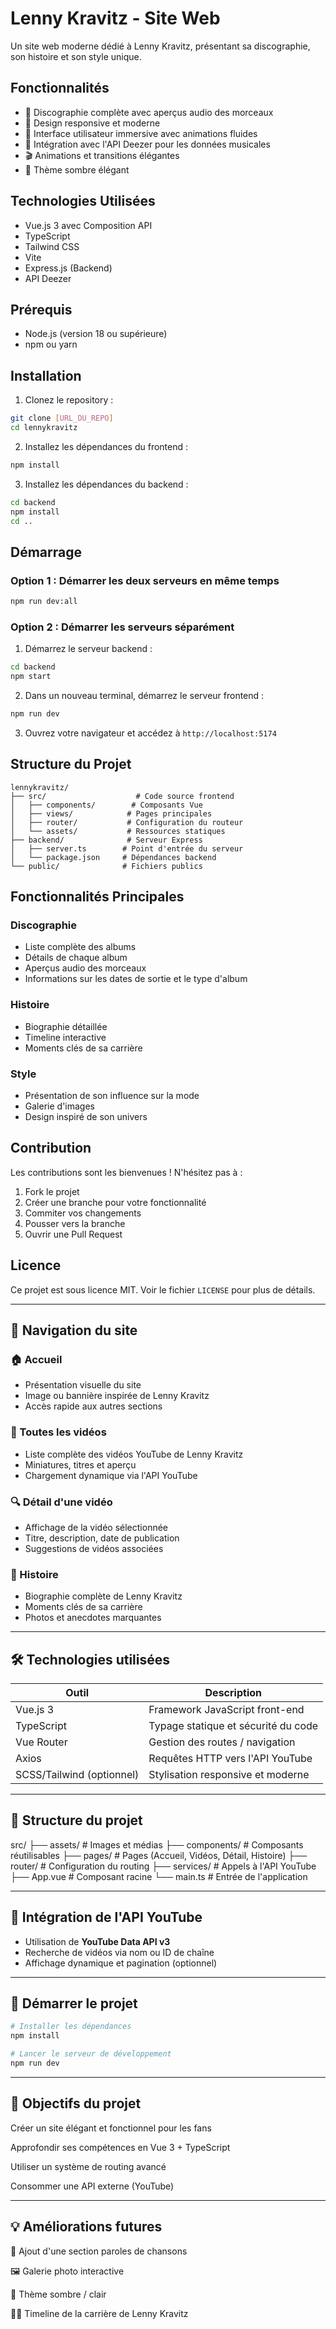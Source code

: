 # Lenny Kravitz - Site Web

Un site web moderne dédié à Lenny Kravitz, présentant sa discographie, son histoire et son style unique.

## Fonctionnalités

- 🎵 Discographie complète avec aperçus audio des morceaux
- 📱 Design responsive et moderne
- 🎨 Interface utilisateur immersive avec animations fluides
- 🎸 Intégration avec l'API Deezer pour les données musicales
- 🎬 Animations et transitions élégantes
- 🌙 Thème sombre élégant

## Technologies Utilisées

- Vue.js 3 avec Composition API
- TypeScript
- Tailwind CSS
- Vite
- Express.js (Backend)
- API Deezer

## Prérequis

- Node.js (version 18 ou supérieure)
- npm ou yarn

## Installation

1. Clonez le repository :
```bash
git clone [URL_DU_REPO]
cd lennykravitz
```

2. Installez les dépendances du frontend :
```bash
npm install
```

3. Installez les dépendances du backend :
```bash
cd backend
npm install
cd ..
```

## Démarrage

### Option 1 : Démarrer les deux serveurs en même temps
```bash
npm run dev:all
```

### Option 2 : Démarrer les serveurs séparément
1. Démarrez le serveur backend :
```bash
cd backend
npm start
```

2. Dans un nouveau terminal, démarrez le serveur frontend :
```bash
npm run dev
```

3. Ouvrez votre navigateur et accédez à `http://localhost:5174`

## Structure du Projet

```
lennykravitz/
├── src/                    # Code source frontend
│   ├── components/        # Composants Vue
│   ├── views/            # Pages principales
│   ├── router/           # Configuration du routeur
│   └── assets/           # Ressources statiques
├── backend/              # Serveur Express
│   ├── server.ts        # Point d'entrée du serveur
│   └── package.json     # Dépendances backend
└── public/              # Fichiers publics
```

## Fonctionnalités Principales

### Discographie
- Liste complète des albums
- Détails de chaque album
- Aperçus audio des morceaux
- Informations sur les dates de sortie et le type d'album

### Histoire
- Biographie détaillée
- Timeline interactive
- Moments clés de sa carrière

### Style
- Présentation de son influence sur la mode
- Galerie d'images
- Design inspiré de son univers

## Contribution

Les contributions sont les bienvenues ! N'hésitez pas à :
1. Fork le projet
2. Créer une branche pour votre fonctionnalité
3. Commiter vos changements
4. Pousser vers la branche
5. Ouvrir une Pull Request

## Licence

Ce projet est sous licence MIT. Voir le fichier `LICENSE` pour plus de détails.

---

## 🧭 Navigation du site

### 🏠 Accueil
- Présentation visuelle du site
- Image ou bannière inspirée de Lenny Kravitz
- Accès rapide aux autres sections

### 🎥 Toutes les vidéos
- Liste complète des vidéos YouTube de Lenny Kravitz
- Miniatures, titres et aperçu
- Chargement dynamique via l'API YouTube

### 🔍 Détail d'une vidéo
- Affichage de la vidéo sélectionnée
- Titre, description, date de publication
- Suggestions de vidéos associées

### 📖 Histoire
- Biographie complète de Lenny Kravitz
- Moments clés de sa carrière
- Photos et anecdotes marquantes

---

## 🛠️ Technologies utilisées

| Outil        | Description                            |
|--------------|----------------------------------------|
| Vue.js 3     | Framework JavaScript front-end         |
| TypeScript   | Typage statique et sécurité du code    |
| Vue Router   | Gestion des routes / navigation        |
| Axios        | Requêtes HTTP vers l'API YouTube       |
| SCSS/Tailwind (optionnel) | Stylisation responsive et moderne |

---

## 📂 Structure du projet

src/
├── assets/ # Images et médias
├── components/ # Composants réutilisables
├── pages/ # Pages (Accueil, Vidéos, Détail, Histoire)
├── router/ # Configuration du routing
├── services/ # Appels à l'API YouTube
├── App.vue # Composant racine
└── main.ts # Entrée de l'application

---

## 🔑 Intégration de l'API YouTube

- Utilisation de **YouTube Data API v3**
- Recherche de vidéos via nom ou ID de chaîne
- Affichage dynamique et pagination (optionnel)

---

## 🚀 Démarrer le projet

```bash
# Installer les dépendances
npm install

# Lancer le serveur de développement
npm run dev
```
---

## 🎯 Objectifs du projet
Créer un site élégant et fonctionnel pour les fans

Approfondir ses compétences en Vue 3 + TypeScript

Utiliser un système de routing avancé

Consommer une API externe (YouTube)

---

## 💡 Améliorations futures

🎼 Ajout d'une section paroles de chansons

🖼️ Galerie photo interactive

🌙 Thème sombre / clair

🧑‍🎤 Timeline de la carrière de Lenny Kravitz

